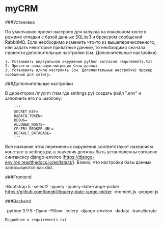 # myCRM

###Установка

По умолчанию проект настроен для запуска на локальном хосте в режиме отладки с базой данных SQLite3 и брокером сообщений RabbitMQ.
Если необходимо изменить что-то из вышеперечисленного, или задать некоторые приватные данные, то необходимо сначала провести
дополнительные настройки (см. Дополнительные настройки).

    1. Установить виртуальное окружение python согласно requrements.txt
    2. Провести начальную миграцию базы данных
    3. Установить и/или настроить (см. Дополнительные настройки) брокер сообщений для celery.

###Дополнительные настройки

В директории /mycrm (там где settings.py) создать файл ".env" и заполнить его по шаблону:

        '''
        SECRET_KEY=
        DADATA_TOKEN=
        DEBUG=
        ALLOWED_HOSTS=
        CELERY_BROKER_URL=
        DEFAULT_DATABASE=
        '''

Все названия этих переменных окружения соответствуют названиям констант в settings.py, а значения должны быть установленны согласно
синтаксису django-environ (https://django-environ.readthedocs.io/en/latest/).
Важно, что настройки базы данных записываются как dict.

###Frontend

-Bootstrap 5
-select2
-jquery
-jquery-date-range-picker
    https://github.com/longbill/jquery-date-range-picker
-moment.js
-popper.js

###Backend

-python 3.9.5
    -Djano
    -Pillow
    -celery
    -django-environ
    -dadata
    -transliterate

    Подробнее в requirements.txt
